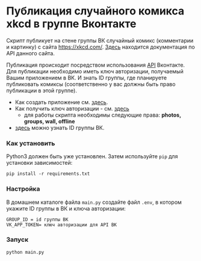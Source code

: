 # Публикация случайного комикса xkcd в группе Вконтакте 

Скрипт публикует на стене группы ВК случайный комикс (комментарии и картинку) с сайта https://xkcd.com/. [Здесь](https://xkcd.com/json.html) находится документация по API данного сайта.

Публикация происходит посредством использования [API](https://dev.vk.com/reference) Вконтакте. 
Для публикации необходимо иметь ключ авторизации, получаемый Вашим приложением в ВК. И знать ID группы, где планируете публиковать комиксы (соответственно у вас должны быть право публикации в этой группе).
- Как создать приложение см. [здесь](https://dev.vk.com/).
- Как получить ключ авторизации - см. [здесь](https://vk.com/dev/implicit_flow_user)
  - для работы скрипта необходимы следующие права: **photos, groups, wall, offline**
- [здесь](https://regvk.com/id/) можно узнать ID группы ВК.

### Как установить

Python3 должен быть уже установлен.
Затем используйте `pip` для установки зависимостей:

```
pip install -r requirements.txt
```

### Настройка

В домашнем каталоге файла `main.py` создайте файл `.env`, в котором укажите ID группы в ВК и ключа авторизации:

```
GROUP_ID = id группы ВК
VK_APP_TOKEN= ключ авторизации для API ВК
```

### Запуск

```python main.py```
